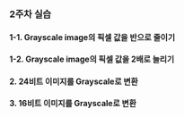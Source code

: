 ### 2주차 실습

#### 1-1. Grayscale image의 픽셀 값을 반으로 줄이기
#### 1-2. Grayscale image의 픽셀 값을 2배로 늘리기
#### 2. 24비트 이미지를 Grayscale로 변환
#### 3. 16비트 이미지를 Grayscale로 변환
